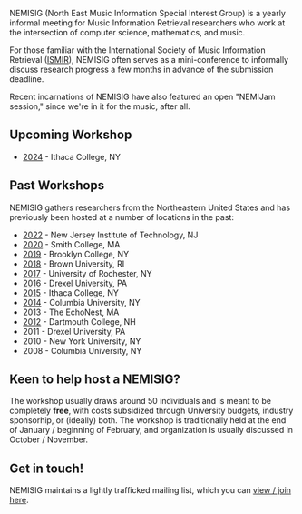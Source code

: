 NEMISIG (North East Music Information Special Interest Group) is a yearly informal meeting for Music Information Retrieval researchers who work at the intersection of computer science, mathematics, and music.

For those familiar with the International Society of Music Information Retrieval ([ISMIR](http://ismir.net)), NEMISIG often serves as a mini-conference to informally discuss research progress a few months in advance of the submission deadline.

Recent incarnations of NEMISIG have also featured an open "NEMIJam session," since we're in it for the music, after all.

## Upcoming Workshop
* [2024](https://2024.nemisig.net) - Ithaca College, NY
## Past Workshops

NEMISIG gathers researchers from the Northeastern United States and has previously been hosted at a number of locations in the past:
* [2022](http://2022.nemisig.net) - New Jersey Institute of Technology, NJ
* [2020](http://2020.nemisig.net) - Smith College, MA
* [2019](http://2019.nemisig.net) - Brooklyn College, NY
* [2018](http://2018.nemisig.net) - Brown University, RI
* [2017](http://nemisig.wixsite.com/2017) - University of Rochester, NY
* [2016](http://www.met-lab.org/nemisig2016/) - Drexel University, PA
* [2015](https://2024.nemisig.net) - Ithaca College, NY
* [2014](http://labrosa.ee.columbia.edu/nemisig2014/) - Columbia University, NY
* 2013 - The EchoNest, MA
* [2012](http://digitalmusics.dartmouth.edu/~nemisig/) - Dartmouth College, NH
* 2011 - Drexel University, PA
* 2010 - New York University, NY
* 2008 - Columbia University, NY


## Keen to help host a NEMISIG?

The workshop usually draws around 50 individuals and is meant to be completely **free**, with costs subsidized through University budgets, industry sponsorhip, or (ideally) both. The workshop is traditionally held at the end of January / beginning of February, and organization is usually discussed in October / November.


## Get in touch!

NEMISIG maintains a lightly trafficked mailing list, which you can [view / join here](https://groups.google.com/forum/#!forum/nemisig).

